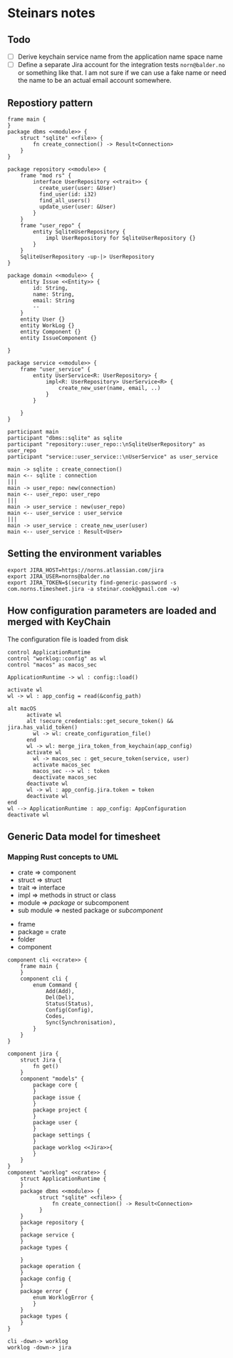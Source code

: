 # Steinars notes


## Todo
- [ ] Derive keychain service name from the application name space name
- [ ] Define a separate Jira account for the integration tests `norn@balder.no` or something like that.
      I am not sure if we can use a fake name or need the name to be an actual email account somewhere.

## Repostiory pattern

```plantuml
frame main {
}
package dbms <<module>> {
    struct "sqlite" <<file>> {
        fn create_connection() -> Result<Connection>
    }
}

package repository <<module>> {
    frame "mod rs" {
        interface UserRepository <<trait>> {
          create_user(user: &User)
          find_user(id: i32)
          find_all_users()
          update_user(user: &User)
        }
    }
    frame "user_repo" {
        entity SqliteUserRepository {
            impl UserRepository for SqliteUserRepository {}
        }
    }
    SqliteUserRepository -up-|> UserRepository
}

package domain <<module>> {
    entity Issue <<Entity>> {
        id: String,
        name: String,
        email: String
        --
    }
    entity User {}
    entity WorkLog {}
    entity Component {}
    entity IssueComponent {}
    
}

package service <<module>> {
    frame "user_service" {
        entity UserService<R: UserRepository> {
            impl<R: UserRepository> UserService<R> {
                create_new_user(name, email, ..)
            }
        }
        
    }
}
```

```plantuml
participant main
participant "dbms::sqlite" as sqlite
participant "repository::user_repo::\nSqliteUserRepository" as user_repo
participant "service::user_service::\nUserService" as user_service

main -> sqlite : create_connection()
main <-- sqlite : connection
|||
main -> user_repo: new(connection)
main <-- user_repo: user_repo
|||
main -> user_service : new(user_repo)
main <-- user_service : user_service
|||
main -> user_service : create_new_user(user)
main <-- user_service : Result<User>

```
## Setting the environment variables

```
export JIRA_HOST=https://norns.atlassian.com/jira
export JIRA_USER=norns@balder.no
export JIRA_TOKEN=$(security find-generic-password -s com.norns.timesheet.jira -a steinar.cook@gmail.com -w)
```

## How configuration parameters are loaded and merged with KeyChain

The configuration file is loaded from disk

```plantuml
control ApplicationRuntime
control "worklog::config" as wl
control "macos" as macos_sec

ApplicationRuntime -> wl : config::load()

activate wl
wl -> wl : app_config = read(&config_path)

alt macOS
      activate wl
      alt !secure_credentials::get_secure_token() && jira.has_valid_token()
        wl -> wl: create_configuration_file()
      end
      wl -> wl: merge_jira_token_from_keychain(app_config)  
      activate wl
        wl -> macos_sec : get_secure_token(service, user)
        activate macos_sec
        macos_sec --> wl : token
        deactivate macos_sec
      deactivate wl
      wl -> wl : app_config.jira.token = token
      deactivate wl
end
wl --> ApplicationRuntime : app_config: AppConfiguration 
deactivate wl
```

## Generic Data model for timesheet

### Mapping Rust concepts to UML
* crate => component
* struct => struct
* trait => interface
* impl => methods in struct or class
* module => *package* or subcomponent
* sub module => nested package or *subcomponent*

- frame
- package = crate
- folder
- component 

```plantuml
component cli <<crate>> {
    frame main {
    }
    component cli {
        enum Command {
            Add(Add),
            Del(Del),
            Status(Status),
            Config(Config),
            Codes,
            Sync(Synchronisation),
        }
    }
}

component jira {
    struct Jira {
        fn get()
    }
    component "models" {
        package core {
        }
        package issue {
        }
        package project {
        }
        package user {
        }
        package settings {
        }
        package worklog <<Jira>>{
        }
    }
}
component "worklog" <<crate>> {
    struct ApplicationRuntime {
    }
    package dbms <<module>> {
          struct "sqlite" <<file>> {
              fn create_connection() -> Result<Connection>
          }
    }
    package repository {
    }
    package service {
    }
    package types {
    
    }
    package operation {
    }
    package config {
    }
    package error {
        enum WorklogError {
        }
    }
    package types {
    }
}

cli -down-> worklog
worklog -down-> jira

```